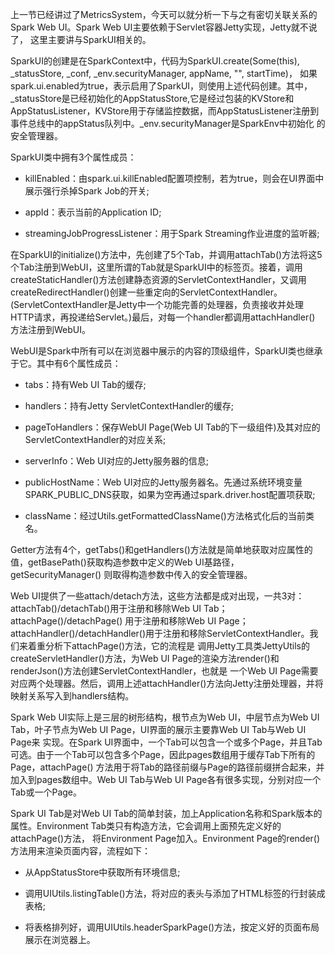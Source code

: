 上一节已经讲过了MetricsSystem，今天可以就分析一下与之有密切关联关系的Spark Web UI。Spark Web UI主要依赖于Servlet容器Jetty实现，Jetty就不说了，
这里主要讲与SparkUI相关的。

SparkUI的创建是在SparkContext中，代码为SparkUI.create(Some(this), _statusStore, _conf, _env.securityManager, appName, "", startTime)，
如果spark.ui.enabled为true，表示启用了SparkUI，则使用上述代码创建。其中，_statusStore是已经初始化的AppStatusStore,它是经过包装的KVStore和
AppStatusListener，KVStore用于存储监控数据，而AppStatusListener注册到事件总线中的appStatus队列中。_env.securityManager是SparkEnv中初始化
的安全管理器。

SparkUI类中拥有3个属性成员：
  * killEnabled：由spark.ui.killEnabled配置项控制，若为true，则会在UI界面中展示强行杀掉Spark Job的开关;

  * appId：表示当前的Application ID;

  * streamingJobProgressListener：用于Spark Streaming作业进度的监听器;

在SparkUI的initialize()方法中，先创建了5个Tab，并调用attachTab()方法将这5个Tab注册到WebUI，这里所谓的Tab就是SparkUI中的标签页。接着，调用
createStaticHandler()方法创建静态资源的ServletContextHandler，又调用createRedirectHandler()创建一些重定向的ServletContextHandler。
(ServletContextHandler是Jetty中一个功能完善的处理器，负责接收并处理HTTP请求，再投递给Servlet。)最后，对每一个handler都调用attachHandler()
方法注册到WebUI。

WebUI是Spark中所有可以在浏览器中展示的内容的顶级组件，SparkUI类也继承于它。其中有6个属性成员：
  * tabs：持有Web UI Tab的缓存;

  * handlers：持有Jetty ServletContextHandler的缓存;

  * pageToHandlers：保存WebUI Page(Web UI Tab的下一级组件)及其对应的ServletContextHandler的对应关系;

  * serverInfo：Web UI对应的Jetty服务器的信息;

  * publicHostName：Web UI对应的Jetty服务器名。先通过系统环境变量SPARK_PUBLIC_DNS获取，如果为空再通过spark.driver.host配置项获取;

  * className：经过Utils.getFormattedClassName()方法格式化后的当前类名。

Getter方法有4个，getTabs()和getHandlers()方法就是简单地获取对应属性的值，getBasePath()获取构造参数中定义的Web UI基路径，getSecurityManager()
则取得构造参数中传入的安全管理器。

Web UI提供了一些attach/detach方法，这些方法都是成对出现，一共3对：attachTab()/detachTab()用于注册和移除Web UI Tab；attachPage()/detachPage()
用于注册和移除Web UI Page；attachHandler()/detachHandler()用于注册和移除ServletContextHandler。我们来着重分析下attachPage()方法，它的流程是
调用Jetty工具类JettyUtils的createServletHandler()方法，为Web UI Page的渲染方法render()和renderJson()方法创建ServletContextHandler，也就是
一个Web UI Page需要对应两个处理器。然后，调用上述attachHandler()方法向Jetty注册处理器，并将映射关系写入到handlers结构。

Spark Web UI实际上是三层的树形结构，根节点为Web UI，中层节点为Web UI Tab，叶子节点为Web UI Page，UI界面的展示主要靠Web UI Tab与Web UI Page来
实现。在Spark UI界面中，一个Tab可以包含一个或多个Page，并且Tab可选。由于一个Tab可以包含多个Page，因此pages数组用于缓存Tab下所有的Page，attachPage()
方法用于将Tab的路径前缀与Page的路径前缀拼合起来，并加入到pages数组中。Web UI Tab与Web UI Page各有很多实现，分别对应一个Tab或一个Page。

Spark UI Tab是对Web UI Tab的简单封装，加上Application名称和Spark版本的属性。Environment Tab类只有构造方法，它会调用上面预先定义好的attachPage()方法，
将Environment Page加入。Environment Page的render()方法用来渲染页面内容，流程如下：
  * 从AppStatusStore中获取所有环境信息;

  * 调用UIUtils.listingTable()方法，将对应的表头与添加了HTML标签的行封装成表格;

  * 将表格排列好，调用UIUtils.headerSparkPage()方法，按定义好的页面布局展示在浏览器上。
